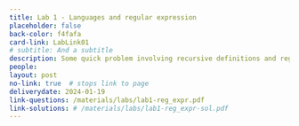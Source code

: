 ```yaml
---
title: Lab 1 - Languages and regular expression
placeholder: false
back-color: f4fafa
card-link: LabLink01
# subtitle: And a subtitle
description: Some quick problem involving recursive definitions and regular expressions.  
people:
layout: post
no-link: true  # stops link to page 
deliverydate: 2024-01-19
link-questions: /materials/labs/lab1-reg_expr.pdf
link-solutions: # /materials/labs/lab1-reg_expr-sol.pdf
---
```










